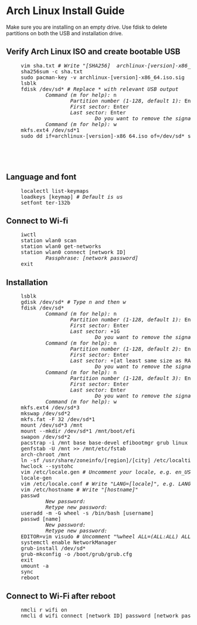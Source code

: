 # Arch Linux Install Guide
Make sure you are installing on an empty drive. Use fdisk to delete partitions on both the USB and installation drive.

## Verify Arch Linux ISO and create bootable USB
<dl><dd>
<pre>
vim sha.txt <i># Write "[SHA256]  archlinux-[version]-x86_64.iso"</i>
sha256sum -c sha.txt
sudo pacman-key -v archlinux-[version]-x86_64.iso.sig
lsblk
fdisk /dev/sd* <i># Replace * with relevant USB output
        Command (m for help):</i> n
                <i>Partition number (1-128, default 1):</i> Enter
                <i>First sector:</i> Enter
                <i>Last sector:</i> Enter
                        <i>Do you want to remove the signature? [Y]es/[N]o:</i> y
        <i>Command (m for help):</i> w
mkfs.ext4 /dev/sd*1
sudo dd if=archlinux-[version]-x86_64.iso of=/dev/sd* status=progress bs=2M
</pre>
</dd></dl>
‎

‎
## Language and font
<dl><dd>
<pre>
localectl list-keymaps
loadkeys [keymap] <i># Default is us</i>
setfont ter-132b
</pre>
</dd></dl>
	
## Connect to Wi-fi
<dl><dd>
<pre>
iwctl
station wlan0 scan
station wlan0 get-networks
station wlan0 connect [network ID]
        <i>Passphrase: [network password]</i>
exit
</pre>
</dd></dl>
	
## Installation
<dl><dd>
<pre>
lsblk
gdisk /dev/sd* <i># Type n and then w</i>
fdisk /dev/sd*
        <i>Command (m for help):</i> n
                <i>Partition number (1-128, default 1):</i> Enter
                <i>First sector:</i> Enter
                <i>Last sector:</i> +1G
                        <i>Do you want to remove the signature? [Y]es/[N]o:</i> y
        <i>Command (m for help):</i> n
                <i>Partition number (1-128, default 2):</i> Enter 
                <i>First sector:</i> Enter 
                <i>Last sector:</i> +[at least same size as RAM]G
                        <i>Do you want to remove the signature? [Y]es/[N]o:</i> y
        <i>Command (m for help):</i> n
                <i>Partition number (1-128, default 3):</i> Enter
                <i>First sector:</i> Enter
                <i>Last sector:</i> Enter
                        <i>Do you want to remove the signature? [Y]es/[N]o:</i> y
        <i>Command (m for help):</i> w
mkfs.ext4 /dev/sd*3
mkswap /dev/sd*2
mkfs.fat -F 32 /dev/sd*1
mount /dev/sd*3 /mnt
mount --mkdir /dev/sd*1 /mnt/boot/efi
swapon /dev/sd*2
pacstrap -i /mnt base base-devel efibootmgr grub linux linux-firmware vim networkmanager
genfstab -U /mnt >> /mnt/etc/fstab
arch-chroot /mnt
ln -sf /usr/share/zoneinfo/[region]/[city] /etc/localtime
hwclock --systohc
vim /etc/locale.gen <i># Uncomment your locale, e.g. en_US.UTF-8 UTF-8</i>
locale-gen
vim /etc/locale.conf <i># Write "LANG=[locale]", e.g. LANG=en_US.UTF-8</i>
vim /etc/hostname <i># Write "[hostname]"</i>
passwd
        <i>New password:
        Retype new password:</i>
useradd -m -G wheel -s /bin/bash [username]
passwd [name]
        <i>New password:
        Retype new password:</i>
EDITOR=vim visudo <i># Uncomment "%wheel ALL=(ALL:ALL) ALL" under heading ##Uncomment to allow members of group wheel to execute any command</i>
systemctl enable NetworkManager
grub-install /dev/sd*
grub-mkconfig -o /boot/grub/grub.cfg
exit
umount -a
sync
reboot
</pre>
</dd></dl>

## Connect to Wi-Fi after reboot
<dl><dd>
<pre>
nmcli r wifi on
nmcli d wifi connect [network ID] password [network password]
</pre>
</dd></dl>

